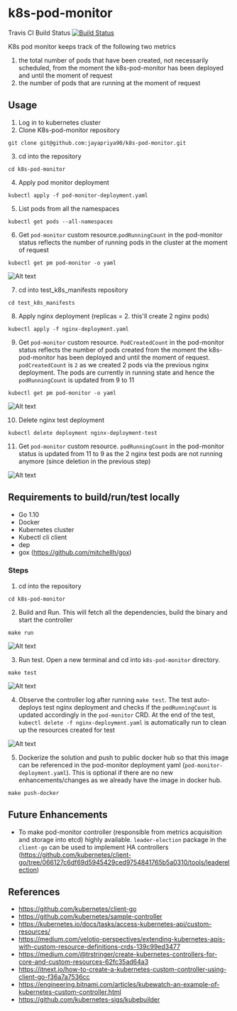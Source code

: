 # k8s-pod-monitor

Travis CI Build Status [![Build Status](https://travis-ci.com/jayapriya90/k8s-pod-monitor.svg?branch=master)](https://travis-ci.com/jayapriya90/k8s-pod-monitor)

K8s pod monitor keeps track of the following two metrics 
1. the total number of pods that have been created, not necessarily scheduled, from the
moment the k8s-pod-monitor has been deployed and until the moment of request
2. the number of pods that are running at the moment of request

## Usage
1. Log in to kubernetes cluster
2. Clone K8s-pod-monitor repository
```
git clone git@github.com:jayapriya90/k8s-pod-monitor.git
```
3. cd into the repository
```
cd k8s-pod-monitor
```
4. Apply pod monitor deployment
```
kubectl apply -f pod-monitor-deployment.yaml
```
5. List pods from all the namespaces
```
kubectl get pods --all-namespaces
```
6. Get `pod-monitor` custom resource.`podRunningCount` in the pod-monitor status reflects the number of running pods in the cluster at the moment of request
```
kubectl get pm pod-monitor -o yaml
```

![Alt text](images/pod_monitor_crd_1.png?raw=true "Pod Monitor CRD - PodRunningCount")

7. cd into test_k8s_manifests repository
```
cd test_k8s_manifests
```
8. Apply nginx deployment (replicas = 2. this'll create 2 nginx pods)
```
kubectl apply -f nginx-deployment.yaml
```
9. Get `pod-monitor` custom resource. `PodCreatedCount` in the pod-monitor status reflects the number of pods created from the
moment the k8s-pod-monitor has been deployed and until the moment of request. `podCreatedCount` is `2` as we created 2 pods via the
previous nginx deployment. The pods are currently in running state and hence the `podRunningCount` is updated from 9 to 11 
```
kubectl get pm pod-monitor -o yaml
```

![Alt text](images/pod_monitor_crd_2.png?raw=true "Pod Monitor CRD - PodCreatedCount")


10. Delete nginx test deployment
```
kubectl delete deployment nginx-deployment-test
```

11. Get `pod-monitor` custom resource. `podRunningCount` in the pod-monitor status is updated from 11 to 9 as the 2 nginx test pods are not running anymore (since deletion in the previous step)

![Alt text](images/pod_monitor_crd_3.png?raw=true "Pod Monitor CRD")




## Requirements to build/run/test locally
- Go 1.10
- Docker
- Kubernetes cluster
- Kubectl cli client
- dep
- gox (https://github.com/mitchellh/gox)
### Steps
1. cd into the repository
```
cd k8s-pod-monitor
```
2. Build and Run. This will fetch all the dependencies, build the binary and start the controller
```
make run
```

![Alt text](images/pod_monitor_controller_1.png?raw=true "Pod Monitor Controller")

3. Run test. Open a new terminal and cd into `k8s-pod-monitor` directory. 
```
make test
```

![Alt text](images/pod_monitor_test.png?raw=true "Pod Monitor Test Result")

4. Observe the controller log after running `make test`. The test auto-deploys test nginx deployment and checks if the `podRunningCount` is updated accordingly in the `pod-monitor` CRD. At the end of the test, `kubectl delete -f nginx-deployment.yaml` is automatically run to clean up the resources created for test
 
![Alt text](images/pod_monitor_controller_log_for_test.png?raw=true "Pod Monitor Controller Log For Test")

5. Dockerize the solution and push to public docker hub so that this image can be referenced in the pod-monitor deployment yaml (`pod-monitor-deployment.yaml`). This is optional if there are no new enhancements/changes as we already have the image in docker hub.

```
make push-docker
```

## Future Enhancements
- To make pod-monitor controller (responsible from metrics acquisition and storage into etcd) highly available. `leader-election` package in the `client-go` can be used to implement HA controllers (https://github.com/kubernetes/client-go/tree/066127c6df69d5945429ced9754841765b5a0310/tools/leaderelection)

## References
- https://github.com/kubernetes/client-go
- https://github.com/kubernetes/sample-controller
- https://kubernetes.io/docs/tasks/access-kubernetes-api/custom-resources/
- https://medium.com/velotio-perspectives/extending-kubernetes-apis-with-custom-resource-definitions-crds-139c99ed3477
- https://medium.com/@trstringer/create-kubernetes-controllers-for-core-and-custom-resources-62fc35ad64a3
- https://itnext.io/how-to-create-a-kubernetes-custom-controller-using-client-go-f36a7a7536cc
- https://engineering.bitnami.com/articles/kubewatch-an-example-of-kubernetes-custom-controller.html
- https://github.com/kubernetes-sigs/kubebuilder

